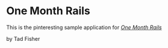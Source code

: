 # One Month Rails

This is the pinteresting sample application for
[*One Month Rails*](http://onemonthrails.com)

by Tad Fisher